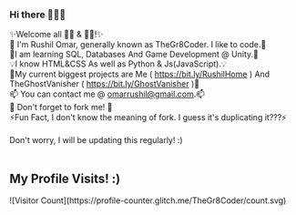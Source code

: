 ### Hi there 👋👋👋

✨Welcome all 👩‍💻 & 👨‍💻!✨<br>
👋 I'm Rushil Omar, generally known as TheGr8Coder. I like to code.👋<br>
🌱I am learning SQL, Databases And Game Development @ Unity.🌱<br>
💡I know HTML&CSS As well as Python & Js(JavaScript).💡<br>
🔭My current biggest projects are Me ( https://bit.ly/RushilHome ) And TheGhostVanisher ( https://bit.ly/GhostVanisher )🔭<br>
📫 You can contact me @ omarrushil@gmail.com.📫 <br>
🍴 Don't forget to fork me! 🍴<br>
⚡Fun Fact, I don't know the meaning of fork. I guess it's duplicating it???⚡<br>
<br>
Don't worry, I will be updating this regularly! :) <br> <br>
<h2> My Profile Visits! :) </h2>
![Visitor Count](https://profile-counter.glitch.me/TheGr8Coder/count.svg)
